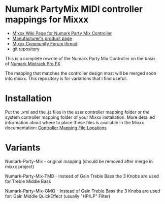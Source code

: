 # Numark PartyMix MIDI controller mappings for Mixxx

* [Mixxx Wiki Page for Numark Party Mix Controller](https://github.com/mixxxdj/mixxx/wiki/Numark-Party-Mix)  
* [Manufacturer's product page](https://www.numark.com/product/party-mix//)  
* [Mixxx Community Forum thread](https://mixxx.discourse.group/t/numark-party-mix-midi-mapping/16712/42)
* [git repository](https://github.com/olafklingt/mixxx_numark_partymix)

This is a complete rewrite of the Numark Party Mix Controller on the basis of [Numark Mixtrack Pro FX](https://github.com/mixxxdj/mixxx/blob/main/res/controllers/Numark%20Mixtrack%20Pro%20FX.midi.xml)


The mapping that matches the controller design most will be merged soon into mixxx. This repository is for variations that I find usefull.

# Installation

Put the .xml and the .js files in the user controller mapping folder or the system controller mapping folder of your Mixxx installation. More detailed information about where to place these files is available in the Mixxx documentation: [Controller Mapping File Locations](https://www.mixxx.org/wiki/doku.php/controller_mapping_file_locations)

# Variants

Numark-Party-Mix - original mapping (should be removed after merge in mixxx project)

Numark-Party-Mix-TMB - Instead of Gain Treble Bass the 3 Knobs are used for Treble Middle Bass

Numark-Party-Mix-GMQ - Instead of Gain Treble Bass the 3 Knobs are used for: Gain Middle QuickEffect (usually "HP/LP" Filter)
